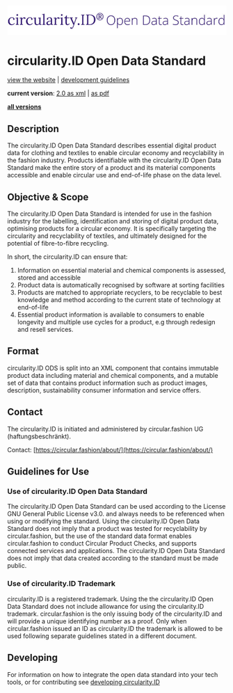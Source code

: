 ![circularity id logo](logo.jpg)

# circularity.ID Open Data Standard

[view the website](https://circularity.id) | [development guidelines](develop.md)

__current version__: [2.0 as xml](https://github.com/circularfashion/cf-circularity-id-standard/blob/master/schema/2.0/schema.rng) | [as pdf](https://github.com/circularfashion/cf-circularity-id-standard/blob/master/docs/circularity.ID-Standard-Specification-v2.pdf)

__[all versions](https://github.com/circularfashion/cf-circularity-id-standard/tree/master/schema)__

## Description
The circularity.ID Open Data Standard describes essential digital product data for clothing and textiles to enable circular economy and recyclability in the fashion industry. Products identifiable with the circularity.ID Open Data Standard make the entire story of a product and its material components accessible and enable circular use and end-of-life phase on the data level.

## Objective & Scope
The circularity.ID Open Data Standard is intended for use in the fashion industry for the labelling, identification and storing of digital product data, optimising products for a circular economy. It is specifically targeting the circularity and recyclability of textiles, and ultimately designed for the potential of fibre-to-fibre recycling.

In short, the circularity.ID can ensure that:
1) Information on essential material and chemical components is assessed, stored and accessible 
2) Product data is automatically recognised by software at sorting facilities
3) Products are matched to appropriate recyclers, to be recyclable to best knowledge and method according to the current state of technology at end-of-life
4) Essential product information is available to consumers to enable longevity and multiple use cycles for a product, e.g through redesign and resell services.

## Format

circularity.ID ODS is split into an XML component that contains immutable product data including material and chemical components, and a mutable set of data that contains product information such as product images, description, sustainability consumer information and service offers.

## Contact

The circularity.ID is initiated and administered by circular.fashion UG (haftungsbeschränkt).

Contact: [https://circular.fashion/about/](https://circular.fashion/about/)

## Guidelines for Use

### Use of circularity.ID Open Data Standard
The circularity.ID  Open Data Standard can be used according to the License GNU General Public License v3.0. and always needs to be referenced when using or modifying the standard. Using the circularity.ID Open Data Standard does not imply that a product was tested for recyclability by circular.fashion, but the use of the standard data format enables circular.fashion to conduct Circular Product Checks, and supports connected services and applications. The circularity.ID Open Data Standard does not imply that data created according to the standard must be made public.

### Use of circularity.ID Trademark
circularity.ID is a registered trademark. Using the the circularity.ID Open Data Standard does not include allowance for using the circularity.ID  trademark. circular.fashion is the only issuing body of the circularity.ID and will provide a unique identifying number as a proof. Only when circular.fashion issued an ID as  circularity.ID the trademark is allowed to be used following separate guidelines stated in a different document. 

## Developing

For information on how to integrate the open data standard into your tech tools, or for contributing see [developing circularity.ID](develop.md)

